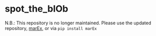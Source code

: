 spot_the_blOb
==============================

N.B.: This repository is no longer maintained. Please use the updated repository, [marEx](https://github.com/wienkers/marEx), or via `pip install marEx`

